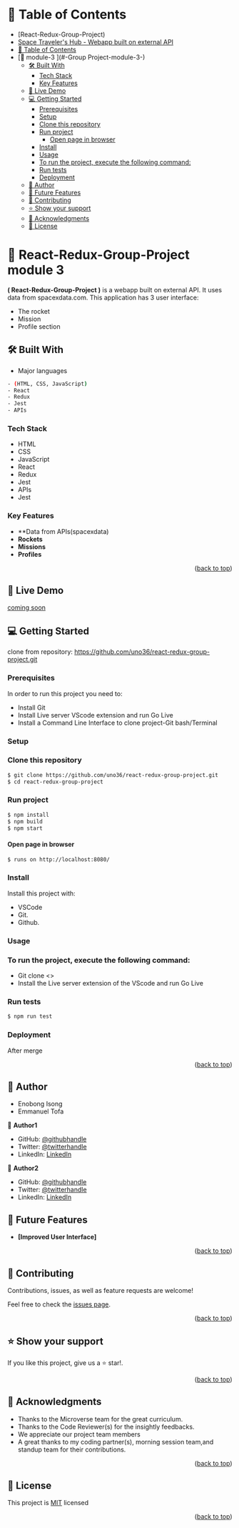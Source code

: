 <a name="readme-top"></a>
 # 📗 Table of Contents
- [React-Redux-Group-Project)
- [Space Traveler's Hub - Webapp built on external API](#SpaceTtraveler's---webapp-built-on-external-api)
- [📗 Table of Contents](#-table-of-contents)
- [📖 module-3 ](#-Group Project-module-3-)
  - [🛠 Built With ](#-built-with-)
    - [Tech Stack ](#tech-stack-)
    - [Key Features ](#key-features-)
  - [🚀 Live Demo ](#-live-demo-)
  - [💻 Getting Started ](#-getting-started-)
    - [Prerequisites](#prerequisites)
    - [Setup](#setup)
    - [Clone this repository](#clone-this-repository)
    - [Run project](#run-project)
      - [Open page in browser](#open-page-in-browser)
    - [Install](#install)
    - [Usage](#usage)
    - [To run the project, execute the following command:](#to-run-the-project-execute-the-following-command)
    - [Run tests](#run-tests)
    - [Deployment](#deployment)
  - [👥 Author ](#-author-)
  - [🔭 Future Features ](#-future-features-)
  - [🤝 Contributing ](#-contributing-)
  - [⭐️ Show your support ](#️-show-your-support-)
  - [🙏 Acknowledgments ](#-acknowledgments-)
  - [📝 License ](#-license-)

<!-- PROJECT DESCRIPTION -->
# 📖 React-Redux-Group-Project module 3 <a name="about-project"></a> 
 
**( React-Redux-Group-Project )** is a webapp built on external API. It uses data from spacexdata.com. This application has 3 user interface:
-  The rocket
-  Mission 
-  Profile section
 
## 🛠 Built With <a name="built-with"></a>

-  Major languages
```bash
- (HTML, CSS, JavaScript)
- React
- Redux
- Jest
- APIs
```
### Tech Stack <a name="tech-stack"></a>
- HTML
- CSS
- JavaScript
- React
- Redux
- Jest
- APIs
- Jest 
 
<!-- Features -->
### Key Features <a name="key-features"></a>
- **Data from APIs(spacexdata)
- **Rockets**
- **Missions**
- **Profiles**


<p align="right">(<a href="#readme-top">back to top</a>)</p>

<!-- LIVE DEMO -->
## 🚀 Live Demo <a name="live-demo"></a>
 [coming soon](#)

## 💻 Getting Started <a name="getting-started"></a>
clone from repository: https://github.com/uno36/react-redux-group-project.git

### Prerequisites
In order to run this project you need to:
- Install Git
- Install Live server VScode extension and run Go Live
- Install a Command Line Interface to clone project-Git bash/Terminal

### Setup
### Clone this repository  

```bash
$ git clone https://github.com/uno36/react-redux-group-project.git
$ cd react-redux-group-project
```

### Run project

```bash
$ npm install
$ npm build
$ npm start
```

#### Open page in browser
```bash
$ runs on http://localhost:8080/
```

### Install
Install this project with:
 
- VSCode
- Git.
- Github.

### Usage

### To run the project, execute the following command:  
- Git clone <>
- Install the Live server extension of the VScode and run Go Live

### Run tests

```bash
$ npm run test
```

### Deployment

<a name="Deployment"></a>
 After merge


<p align="right">(<a href="#readme-top">back to top</a>)</p>

<!-- AUTHORS -->
## 👥 Author <a name="author"></a>
- Enobong Isong
- Emmanuel Tofa
 
👤 **Author1**
- GitHub: [@githubhandle](https://github.com/Enoisong)
- Twitter: [@twitterhandle](https://twitter.com/Enobongmisong)
- LinkedIn: [LinkedIn](https://www.linkedin.com/in/enobong-isong/)

👤 **Author2**
- GitHub: [@githubhandle](https://github.com/uno36)
- Twitter: [@twitterhandle](@tofauemmanuel)
- LinkedIn: [LinkedIn](in/emmanuel-tofa-673b2516a)

## 🔭 Future Features <a name="future-features"></a>

-   **[Improved User Interface]**

<p align="right">(<a href="#readme-top">back to top</a>)</p>

<!-- CONTRIBUTING -->

## 🤝 Contributing <a name="contributing"></a>

Contributions, issues, as well as feature requests are welcome!

Feel free to check the [issues page](../../issues/).

<p align="right">(<a href="#readme-top">back to top</a>)</p>

<!-- SUPPORT -->
## ⭐️ Show your support <a name="support"></a>

If you like this project, give us a ⭐️ star!.

<p align="right">(<a href="#readme-top">back to top</a>)</p>

<!-- ACKNOWLEDGEMENTS -->
## 🙏 Acknowledgments <a name="acknowledgements"></a>

-	Thanks to the Microverse team for the great curriculum.
-	Thanks to the Code Reviewer(s) for the insightly feedbacks.
-  We appreciate our project team members
-	A great thanks to my coding partner(s), morning session team,and standup team for their contributions.

<p align="right">(<a href="#readme-top">back to top</a>)</p>
 
## 📝 License <a name="license"></a> 

This project is [MIT](LICENSE) licensed

<p align="right">(<a href="#readme-top">back to top</a>)</p>
